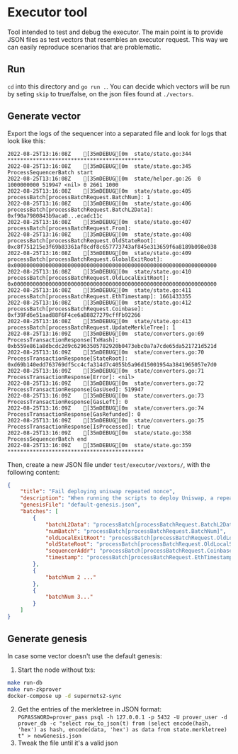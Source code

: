 # Executor tool

Tool intended to test and debug the executor. The main point is to provide JSON files as test vectors that resembles an executor request.
This way we can easily reproduce scenarios that are problematic.

## Run

`cd` into this directory and `go run .`. You can decide which vectors will be run by seting `skip` to true/false, on the json files found at `./vectors`.

## Generate vector

Export the logs of the sequencer into a separated file and look for logs that look like this:

```log
2022-08-25T13:16:08Z	[35mDEBUG[0m	state/state.go:344	*******************************************
2022-08-25T13:16:08Z	[35mDEBUG[0m	state/state.go:345	ProcessSequencerBatch start
2022-08-25T13:16:08Z	[35mDEBUG[0m	state/helper.go:26	0 1000000000 519947 <nil> 0 2661 1000
2022-08-25T13:16:08Z	[35mDEBUG[0m	state/state.go:405	processBatch[processBatchRequest.BatchNum]: 1
2022-08-25T13:16:08Z	[35mDEBUG[0m	state/state.go:406	processBatch[processBatchRequest.BatchL2Data]: 0xf90a7980843b9aca0...ecadc11c
2022-08-25T13:16:08Z	[35mDEBUG[0m	state/state.go:407	processBatch[processBatchRequest.From]: 
2022-08-25T13:16:08Z	[35mDEBUG[0m	state/state.go:408	processBatch[processBatchRequest.OldStateRoot]: 0xc8f751215e3f69b83361af8cdf8c657773743af845e313659f6a8189b098e038
2022-08-25T13:16:08Z	[35mDEBUG[0m	state/state.go:409	processBatch[processBatchRequest.GlobalExitRoot]: 0x0000000000000000000000000000000000000000000000000000000000000000
2022-08-25T13:16:08Z	[35mDEBUG[0m	state/state.go:410	processBatch[processBatchRequest.OldLocalExitRoot]: 0x0000000000000000000000000000000000000000000000000000000000000000
2022-08-25T13:16:08Z	[35mDEBUG[0m	state/state.go:411	processBatch[processBatchRequest.EthTimestamp]: 1661433355
2022-08-25T13:16:08Z	[35mDEBUG[0m	state/state.go:412	processBatch[processBatchRequest.Coinbase]: 0xf39Fd6e51aad88F6F4ce6aB8827279cffFb92266
2022-08-25T13:16:08Z	[35mDEBUG[0m	state/state.go:413	processBatch[processBatchRequest.UpdateMerkleTree]: 1
2022-08-25T13:16:09Z	[35mDEBUG[0m	state/converters.go:69	ProcessTransactionResponse[TxHash]: 0xb559e861a8dbcdc2d9c62963505782920b0473ebc0a7a7cde65da521721d521d
2022-08-25T13:16:09Z	[35mDEBUG[0m	state/converters.go:70	ProcessTransactionResponse[StateRoot]: 0xd69b140edd763769df5cc4cfa314d7c4055b5a96d15001954a3841965057e7d0
2022-08-25T13:16:09Z	[35mDEBUG[0m	state/converters.go:71	ProcessTransactionResponse[Error]: <nil>
2022-08-25T13:16:09Z	[35mDEBUG[0m	state/converters.go:72	ProcessTransactionResponse[GasUsed]: 519947
2022-08-25T13:16:09Z	[35mDEBUG[0m	state/converters.go:73	ProcessTransactionResponse[GasLeft]: 0
2022-08-25T13:16:09Z	[35mDEBUG[0m	state/converters.go:74	ProcessTransactionResponse[GasRefunded]: 0
2022-08-25T13:16:09Z	[35mDEBUG[0m	state/converters.go:75	ProcessTransactionResponse[IsProcessed]: true
2022-08-25T13:16:09Z	[35mDEBUG[0m	state/state.go:358	ProcessSequencerBatch end
2022-08-25T13:16:09Z	[35mDEBUG[0m	state/state.go:359	*******************************************
```

Then, create a new JSON file under `test/executor/vextors/`, with the following content:

```json
{
    "title": "Fail deploying uniswap repeated nonce",
    "description": "When running the scripts to deploy Uniswap, a repeated nonce got in into a batch. The executor response then was unexpected",
    "genesisFile": "default-genesis.json",
    "batches": [
        {
            "batchL2Data": "processBatch[processBatchRequest.BatchL2Data]",
            "numBatch": "processBatch[processBatchRequest.BatchNum]",
            "oldLocalExitRoot": "processBatch[processBatchRequest.OldLocalExitRoot]",
            "oldStateRoot": "processBatch[processBatchRequest.OldLocalStateRoot]",
            "sequencerAddr": "processBatch[processBatchRequest.Coinbase]",
            "timestamp": "processBatch[processBatchRequest.EthTimestamp]"
        },
        {
            "batchNum 2 ..."
        },
        {
            "batchNum 3..."
        }
    ]
}
```

## Generate genesis

In case some vector doesn't use the default genesis:

1. Start the node without txs:

```bash
make run-db
make run-zkprover
docker-compose up -d supernets2-sync
```

2. Get the entries of the merkletree in JSON format: `PGPASSWORD=prover_pass psql -h 127.0.0.1 -p 5432 -U prover_user -d prover_db -c "select row_to_json(t) from (select encode(hash, 'hex') as hash, encode(data, 'hex') as data from state.merkletree) t" > newGenesis.json`
3. Tweak the file until it's a valid json
